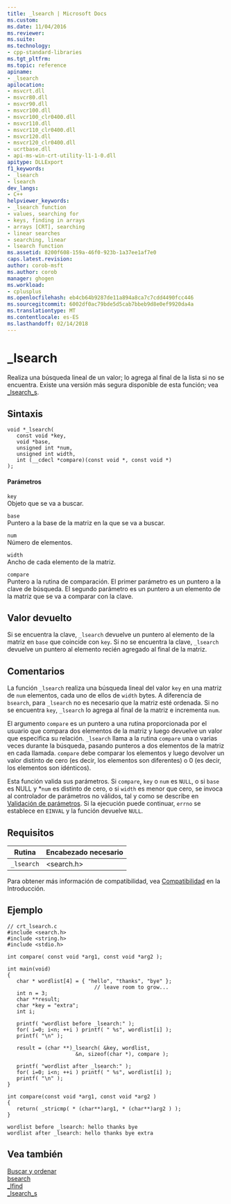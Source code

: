 ```yaml
---
title: _lsearch | Microsoft Docs
ms.custom: 
ms.date: 11/04/2016
ms.reviewer: 
ms.suite: 
ms.technology:
- cpp-standard-libraries
ms.tgt_pltfrm: 
ms.topic: reference
apiname:
- _lsearch
apilocation:
- msvcrt.dll
- msvcr80.dll
- msvcr90.dll
- msvcr100.dll
- msvcr100_clr0400.dll
- msvcr110.dll
- msvcr110_clr0400.dll
- msvcr120.dll
- msvcr120_clr0400.dll
- ucrtbase.dll
- api-ms-win-crt-utility-l1-1-0.dll
apitype: DLLExport
f1_keywords:
- _lsearch
- lsearch
dev_langs:
- C++
helpviewer_keywords:
- _lsearch function
- values, searching for
- keys, finding in arrays
- arrays [CRT], searching
- linear searches
- searching, linear
- lsearch function
ms.assetid: 8200f608-159a-46f0-923b-1a37ee1af7e0
caps.latest.revision: 
author: corob-msft
ms.author: corob
manager: ghogen
ms.workload:
- cplusplus
ms.openlocfilehash: eb4cb64b9287de11a894a8ca7c7cdd4490fcc446
ms.sourcegitcommit: 6002df0ac79bde5d5cab7bbeb9d8e0ef9920da4a
ms.translationtype: MT
ms.contentlocale: es-ES
ms.lasthandoff: 02/14/2018
---
```

# <a name="lsearch"></a>_lsearch
Realiza una búsqueda lineal de un valor; lo agrega al final de la lista si no se encuentra. Existe una versión más segura disponible de esta función; vea [_lsearch_s](../../c-runtime-library/reference/lsearch-s.md).  
  
## <a name="syntax"></a>Sintaxis  
  
```  
void *_lsearch(  
   const void *key,  
   void *base,  
   unsigned int *num,  
   unsigned int width,  
   int (__cdecl *compare)(const void *, const void *)   
);  
```  
  
#### <a name="parameters"></a>Parámetros  
 `key`  
 Objeto que se va a buscar.  
  
 `base`  
 Puntero a la base de la matriz en la que se va a buscar.  
  
 `num`  
 Número de elementos.  
  
 `width`  
 Ancho de cada elemento de la matriz.  
  
 `compare`  
 Puntero a la rutina de comparación. El primer parámetro es un puntero a la clave de búsqueda. El segundo parámetro es un puntero a un elemento de la matriz que se va a comparar con la clave.  
  
## <a name="return-value"></a>Valor devuelto  
 Si se encuentra la clave, `_lsearch` devuelve un puntero al elemento de la matriz en `base` que coincide con `key`. Si no se encuentra la clave, `_lsearch` devuelve un puntero al elemento recién agregado al final de la matriz.  
  
## <a name="remarks"></a>Comentarios  
 La función `_lsearch` realiza una búsqueda lineal del valor `key` en una matriz de `num` elementos, cada uno de ellos de `width` bytes. A diferencia de `bsearch`, para `_lsearch` no es necesario que la matriz esté ordenada. Si no se encuentra `key`, `_lsearch` lo agrega al final de la matriz e incrementa `num`.  
  
 El argumento `compare` es un puntero a una rutina proporcionada por el usuario que compara dos elementos de la matriz y luego devuelve un valor que especifica su relación. `_lsearch` llama a la rutina `compare` una o varias veces durante la búsqueda, pasando punteros a dos elementos de la matriz en cada llamada. `compare` debe comparar los elementos y luego devolver un valor distinto de cero (es decir, los elementos son diferentes) o 0 (es decir, los elementos son idénticos).  
  
 Esta función valida sus parámetros. Si `compare`, `key` o `num` es `NULL`, o si `base` es NULL y *`num` es distinto de cero, o si `width` es menor que cero, se invoca al controlador de parámetros no válidos, tal y como se describe en [Validación de parámetros](../../c-runtime-library/parameter-validation.md). Si la ejecución puede continuar, `errno` se establece en `EINVAL` y la función devuelve `NULL`.  
  
## <a name="requirements"></a>Requisitos  
  
|Rutina|Encabezado necesario|  
|-------------|---------------------|  
|`_lsearch`|\<search.h>|  
  
 Para obtener más información de compatibilidad, vea [Compatibilidad](../../c-runtime-library/compatibility.md) en la Introducción.  
  
## <a name="example"></a>Ejemplo  
  
```  
// crt_lsearch.c  
#include <search.h>  
#include <string.h>  
#include <stdio.h>  
  
int compare( const void *arg1, const void *arg2 );  
  
int main(void)  
{  
   char * wordlist[4] = { "hello", "thanks", "bye" };  
                            // leave room to grow...  
   int n = 3;  
   char **result;  
   char *key = "extra";  
   int i;  
  
   printf( "wordlist before _lsearch:" );  
   for( i=0; i<n; ++i ) printf( " %s", wordlist[i] );  
   printf( "\n" );  
  
   result = (char **)_lsearch( &key, wordlist,   
                      &n, sizeof(char *), compare );  
  
   printf( "wordlist after _lsearch:" );  
   for( i=0; i<n; ++i ) printf( " %s", wordlist[i] );  
   printf( "\n" );  
}  
  
int compare(const void *arg1, const void *arg2 )  
{  
   return( _stricmp( * (char**)arg1, * (char**)arg2 ) );  
}  
```  
  
```Output  
wordlist before _lsearch: hello thanks bye  
wordlist after _lsearch: hello thanks bye extra  
```  
  
## <a name="see-also"></a>Vea también  
 [Buscar y ordenar](../../c-runtime-library/searching-and-sorting.md)   
 [bsearch](../../c-runtime-library/reference/bsearch.md)   
 [_lfind](../../c-runtime-library/reference/lfind.md)   
 [_lsearch_s](../../c-runtime-library/reference/lsearch-s.md)